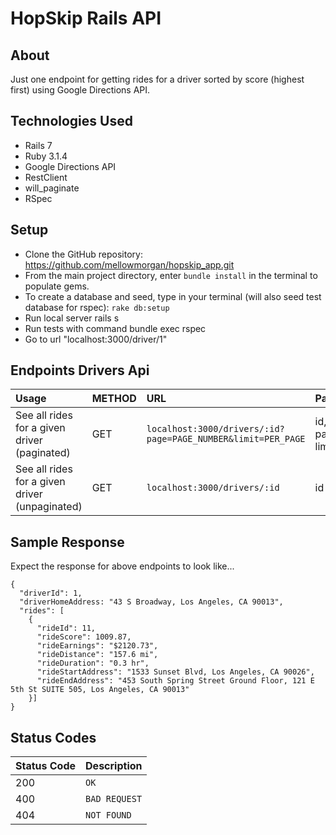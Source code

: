 # HopSkip Rails API

## About

Just one endpoint for getting rides for a driver sorted by score (highest first) using Google Directions API.

## Technologies Used

* Rails 7
* Ruby 3.1.4
* Google Directions API
* RestClient
* will_paginate
* RSpec

## Setup

* Clone the GitHub repository: https://github.com/mellowmorgan/hopskip_app.git
* From the main project directory, enter `bundle install` in the terminal to populate gems.
* To create a database and seed, type in your terminal (will also seed test database for rspec): 
      `rake db:setup`
* Run local server rails s
* Run tests with command bundle exec rspec
* Go to url "localhost:3000/driver/1" 

## Endpoints Drivers Api

|Usage | METHOD       | URL       | Params |
| :--------|:------------| :---------| :------|
|See all rides for a given driver (paginated) | GET    | `localhost:3000/drivers/:id?page=PAGE_NUMBER&limit=PER_PAGE` | id, page, limit |
|See all rides for a given driver (unpaginated) | GET    | `localhost:3000/drivers/:id` | id |


## Sample Response

Expect the response for above endpoints to look like...

```
{
  "driverId": 1,
  "driverHomeAddress: "43 S Broadway, Los Angeles, CA 90013",
  "rides": [
    {
      "rideId": 11,
      "rideScore": 1009.87,
      "rideEarnings": "$2120.73",
      "rideDistance": "157.6 mi",
      "rideDuration": "0.3 hr",
      "rideStartAddress": "1533 Sunset Blvd, Los Angeles, CA 90026",
      "rideEndAddress": "453 South Spring Street Ground Floor, 121 E 5th St SUITE 505, Los Angeles, CA 90013"
    }]
}
```

## Status Codes

| Status Code | Description |
| :--- | :--- |
| 200 | `OK` |
| 400 | `BAD REQUEST` |
| 404 | `NOT FOUND` |
